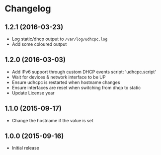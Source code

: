 # Changelog

## 1.2.1 (2016-03-23)

  * Log static/dhcp output to `/var/log/udhcpc.log`
  * Add some coloured output

## 1.2.0 (2016-03-03)

  * Add IPv6 support through custom DHCP events script: 'udhcpc.script'
  * Wait for devices & network interface to be UP
  * Ensure udhcpc is restarted when hostname changes
  * Ensure interfaces are reset when switching from dhcp to static
  * Update License year

## 1.1.0 (2015-09-17)

  * Change the hostname if the value is set

## 1.0.0 (2015-09-16)

  * Initial release
